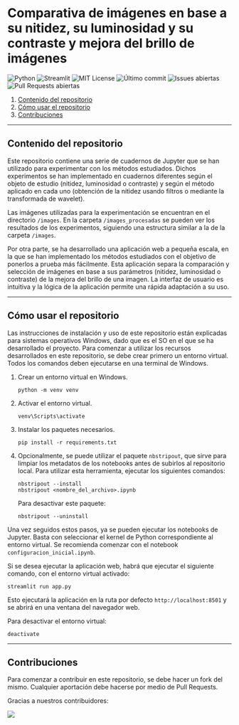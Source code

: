 # Comparativa de imágenes en base a su nitidez, su luminosidad y su contraste y mejora del brillo de imágenes

![Python](https://img.shields.io/badge/Python-3.11-blue)
![Streamlit](https://img.shields.io/badge/Built%20with-Streamlit-red)
![MIT License](https://img.shields.io/github/license/maryycarrera/pid-2.1-2425)
![Último commit](https://img.shields.io/github/last-commit/maryycarrera/pid-2.1-2425)
![Issues abiertas](https://img.shields.io/github/issues/maryycarrera/pid-2.1-2425)
![Pull Requests abiertas](https://img.shields.io/github/issues-pr/maryycarrera/pid-2.1-2425)


1. [Contenido del repositorio](#contenido-del-repositorio)
2. [Cómo usar el repositorio](#cómo-usar-el-repositorio)
3. [Contribuciones](#contribuciones)

---

## Contenido del repositorio

Este repositorio contiene una serie de cuadernos de Jupyter que se han utilizado para experimentar con los métodos estudiados. Dichos experimentos se han implementado en cuadernos diferentes según el objeto de estudio (nitidez, luminosidad o contraste) y según el método aplicado en cada uno (obtención de la nitidez usando filtros o mediante la transformada de wavelet).

Las imágenes utilizadas para la experimentación se encuentran en el directorio `/images`. En la carpeta `/images_procesadas` se pueden ver los resultados de los experimentos, siguiendo una estructura similar a la de la carpeta `/images`.

Por otra parte, se ha desarrollado una aplicación web a pequeña escala, en la que se han implementado los métodos estudiados con el objetivo de ponerlos a prueba más fácilmente. Esta aplicación separa la comparación y selección de imágenes en base a sus parámetros (nitidez, luminosidad o contraste) de la mejora del brillo de una imagen. La interfaz de usuario es intuitiva y la lógica de la aplicación permite una rápida adaptación a su uso.

---

## Cómo usar el repositorio

Las instrucciones de instalación y uso de este repositorio están explicadas para sistemas operativos Windows, dado que es el SO en el que se ha desarrollado el proyecto. Para comenzar a utilizar los recursos desarrollados en este repositorio, se debe crear primero un entorno virtual. Todos los comandos deben ejecutarse en una terminal de Windows.

1. Crear un entorno virtual en Windows.
    ```
    python -m venv venv
    ```

2. Activar el entorno virtual.
    ```
    venv\Scripts\activate
    ```

3. Instalar los paquetes necesarios.
    ```
    pip install -r requirements.txt
    ```

4. Opcionalmente, se puede utilizar el paquete `nbstripout`, que sirve para limpiar los metadatos de los notebooks antes de subirlos al repositorio local. Para utilizar esta herramienta, ejecutar los siguientes comandos:
    ```
    nbstripout --install
    nbstripout <nombre_del_archivo>.ipynb
    ```

    Para desactivar este paquete:
    ```
    nbstripout --uninstall
    ```

Una vez seguidos estos pasos, ya se pueden ejecutar los notebooks de Jupyter. Basta con seleccionar el kernel de Python correspondiente al entorno virtual. Se recomienda comenzar con el notebook `configuracion_inicial.ipynb`.

Si se desea ejecutar la aplicación web, habrá que ejecutar el siguiente comando, con el entorno virtual activado:

```
streamlit run app.py
```

Esto ejecutará la aplicación en la ruta por defecto `http://localhost:8501` y se abrirá en una ventana del navegador web.

Para desactivar el entorno virtual:
```
deactivate
```

---

## Contribuciones

Para comenzar a contribuir en este repositorio, se debe hacer un fork del mismo. Cualquier aportación debe hacerse por medio de Pull Requests.

Gracias a nuestros contribuidores:

<a href="https://github.com/maryycarrera/pid-2.1-2425/graphs/contributors">
  <img src="https://contrib.rocks/image?repo=maryycarrera/pid-2.1-2425" />
</a>